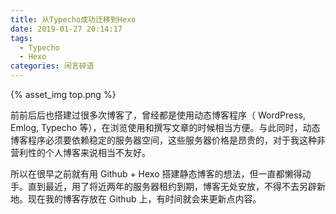 ```yaml
---
title: 从Typecho成功迁移到Hexo
date: 2019-01-27 20:14:17
tags:
  - Typecho
  - Hexo
categories: 闲言碎语
---
```


{% asset_img top.png %}

前前后后也搭建过很多次博客了，曾经都是使用动态博客程序（ WordPress, Emlog, Typecho 等），在浏览使用和撰写文章的时候相当方便。与此同时，动态博客程序必须要依赖稳定的服务器空间，这些服务器价格是昂贵的，对于我这种非营利性的个人博客来说相当不友好。
<!-- more -->
所以在很早之前就有用 Github + Hexo 搭建静态博客的想法，但一直都懒得动手。直到最近，用了将近两年的服务器租约到期，博客无处安放，不得不去另辟新地。现在我的博客存放在 Github 上，有时间就会来更新点内容。

